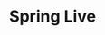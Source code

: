 ---
title: "Spring Live"
type: "tv-show"
id: "spring-live"
description: 24 hours of cloud native content. 
image: "/images/tv/shows/spring-live.png"
weight: 3
---